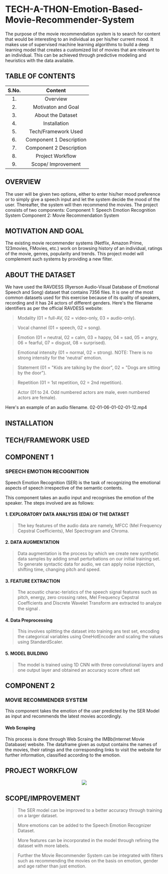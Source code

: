 # TECH-A-THON-Emotion-Based-Movie-Recommender-System
The purpose of the movie recommendation system is to search for content that would be interesting to an individual as per his/her current mood. It makes use of supervised machine learning algorithms to build a deep learning model that creates a customized list of movies that are relevant to an individual. This can be achieved through predictive modeling and heuristics with the data available.

## TABLE OF CONTENTS
|S.No.| Content |
|:--:|:--------------------:|
| 1. | Overview |
| 2. | Motivaton and Goal |
| 3. | About the Dataset |
| 4. | Installation|
| 5. | Tech/Framework Used |
| 6. | Component 1 Description|
| 7. | Component 2 Description|
| 8. | Project Workflow |
| 9. | Scope/ Improvement |

## OVERVIEW
The user will be given two options, either to enter his/her mood preference or to simply give a speech input and let the system decide the mood of the user. Thereafter, the system will then recommend the movies.
The project consists of two components:
Component 1: Speech Emotion Recognition System
Component 2: Movie Recommendation System

## MOTIVATION AND GOAL
The existing movie recommender systems (Netflix, Amazon Prime, 123movies, FMovies, etc.) work on browsing history of an individual, ratings of the movie, genres, popularity and trends. This project model will complement such systems by providing a new filter.

## ABOUT THE DATASET
We have used the RAVDESS (Ryerson Audio-Visual Database of Emotional Speech and Song) dataset that contains 7356 files. It is one of the most common datasets used for this exercise because of its quality of speakers, recording and it has 24 actors of different genders. Here's the filename identifiers as per the official RAVDESS website:

>	Modality (01 = full-AV, 02 = video-only, 03 = audio-only).

>	Vocal channel (01 = speech, 02 = song).

>	Emotion (01 = neutral, 02 = calm, 03 = happy, 04 = sad, 05 = angry, 06 = fearful, 07 = disgust, 08 = surprised).

>	Emotional intensity (01 = normal, 02 = strong). NOTE: There is no strong intensity for the 'neutral' emotion.

>	Statement (01 = "Kids are talking by the door", 02 = "Dogs are sitting by the door").

>	Repetition (01 = 1st repetition, 02 = 2nd repetition).

>	Actor (01 to 24. Odd numbered actors are male, even numbered actors are female).

Here's an example of an audio filename. 02-01-06-01-02-01-12.mp4

## INSTALLATION

## TECH/FRAMEWORK USED


## COMPONENT 1
### SPEECH EMOTION RECOGNITION
Speech Emotion Recognition (SER) is the task of recognizing the emotional aspects of speech irrespective of the semantic contents.

This component takes an audio input and recognises the emotion of the speaker. The steps involved are as follows:
#### 1. EXPLORATORY DATA ANALYSIS (EDA) OF THE DATASET
>The key features of the audio data are namely, MFCC (Mel Frequency Cepstral Coefficients), Mel Spectrogram and Chroma.
    
#### 2. DATA AUGMENTATION
>Data augmentation is the process by which we create new synthetic data samples by adding small perturbations on our initial training set.
>To generate syntactic data for audio, we can apply noise injection, shifting time, changing pitch and speed.
    
#### 3. FEATURE EXTRACTION
>The acoustic charac-teristics of the speech signal features such as pitch, energy, zero crossing rates, Mel Frequency Cepstral Coeﬃcients and Discrete Wavelet Transform        are extracted to analyze the signal .
     
#### 4. Data Preprocessing
>This involves splitting the dataset into training ans test set, encoding the categorical variables using OneHotEncoder and scaling the values using StandardScaler.
     
#### 5. MODEL BUILDING
>The model is trained using 1D CNN with three convolutional layers and one output layer and obtained an accuracy score oftest set

## COMPONENT 2
### MOVIE RECOMMENDER SYSTEM
This component takes the emotion of the user predicted by the SER Model as input and recommends the latest movies accordingly.

#### Web Scraping
This process is done through Web Scraing the IMBb(Internet Movie Database) website. The dataframe given as output contains the names of the movies, their ratings and the corresponding links to visit the website for further information, classified according to the emotion.

## PROJECT WORKFLOW
<p align = "center"><img src = "https://user-images.githubusercontent.com/86526643/135710333-343d5b07-2446-41dc-a840-f310d7cbe74c.png"></p>

## SCOPE/IMPROVEMENT
>The SER model can be improved to a better accuracy through training on a larger dataset.

>More emotions can be added to the Speech Emotion Recognizer Dataset.

>More features can be incorporated in the model through refining the dataset with more labels.

>Further the Movie Recommender System can be integrated with filters such as recommending the movies on the basis on emotion, gender and age rather than just emotion.

